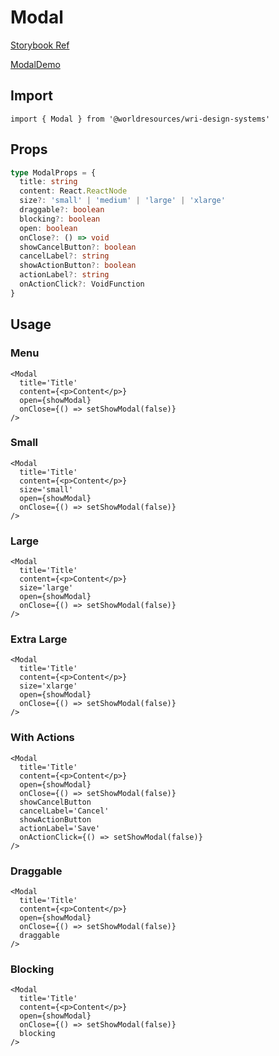 # Modal

[Storybook Ref](https://wri.github.io/wri-design-systems/?path=/docs/containers-modal--docs)

[ModalDemo](https://github.com/wri/wri-design-systems/blob/main/src/components/Containers/Modal/ModalDemo.tsx)

## Import

```tsx
import { Modal } from '@worldresources/wri-design-systems'
```

## Props

```ts
type ModalProps = {
  title: string
  content: React.ReactNode
  size?: 'small' | 'medium' | 'large' | 'xlarge'
  draggable?: boolean
  blocking?: boolean
  open: boolean
  onClose?: () => void
  showCancelButton?: boolean
  cancelLabel?: string
  showActionButton?: boolean
  actionLabel?: string
  onActionClick?: VoidFunction
}
```

## Usage

### Menu

```tsx
<Modal
  title='Title'
  content={<p>Content</p>}
  open={showModal}
  onClose={() => setShowModal(false)}
/>
```

### Small

```tsx
<Modal
  title='Title'
  content={<p>Content</p>}
  size='small'
  open={showModal}
  onClose={() => setShowModal(false)}
/>
```

### Large

```tsx
<Modal
  title='Title'
  content={<p>Content</p>}
  size='large'
  open={showModal}
  onClose={() => setShowModal(false)}
/>
```

### Extra Large

```tsx
<Modal
  title='Title'
  content={<p>Content</p>}
  size='xlarge'
  open={showModal}
  onClose={() => setShowModal(false)}
/>
```

### With Actions

```tsx
<Modal
  title='Title'
  content={<p>Content</p>}
  open={showModal}
  onClose={() => setShowModal(false)}
  showCancelButton
  cancelLabel='Cancel'
  showActionButton
  actionLabel='Save'
  onActionClick={() => setShowModal(false)}
/>
```

### Draggable

```tsx
<Modal
  title='Title'
  content={<p>Content</p>}
  open={showModal}
  onClose={() => setShowModal(false)}
  draggable
/>
```

### Blocking

```tsx
<Modal
  title='Title'
  content={<p>Content</p>}
  open={showModal}
  onClose={() => setShowModal(false)}
  blocking
/>
```

